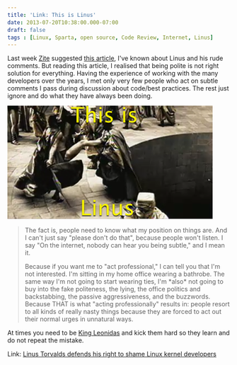 ```yaml
---
title: 'Link: This is Linus'
date: 2013-07-20T10:38:00.000-07:00
draft: false
tags : [Linux, Sparta, open source, Code Review, Internet, Linus]
---
```


Last week [Zite](http://zite.com/) suggested [this article](http://arstechnica.com/information-technology/2013/07/linus-torvalds-defends-his-right-to-shame-linux-kernel-developers/), I've known about Linus and his rude comments. But reading this article, I realised that being polite is not right solution for everything. Having the experience of working with the many developers over the years, I met only very few people who act on subtle comments I pass during discussion about code/best practices. The rest just ignore and do what they have always been doing.  
  

![](/assets/this-is-linus.png)

  
  

> The fact is, people need to know what my position on things are. And I can't just say "please don't do that", because people won't listen. I say "On the internet, nobody can hear you being subtle," and I mean it.
>   
> Because if you want me to "act professional," I can tell you that I'm not interested. I'm sitting in my home office wearing a bathrobe. The same way I'm not going to start wearing ties, I'm \*also\* not going to buy into the fake politeness, the lying, the office politics and backstabbing, the passive aggressiveness, and the buzzwords. Because THAT is what "acting professionally" results in: people resort to all kinds of really nasty things because they are forced to act out their normal urges in unnatural ways.

  
At times you need to be [King Leonidas](http://www.youtube.com/watch?v=Doik1_9ze5k) and kick them hard so they learn and do not repeat the mistake.  
  
Link: [Linus Torvalds defends his right to shame Linux kernel developers](http://arstechnica.com/information-technology/2013/07/linus-torvalds-defends-his-right-to-shame-linux-kernel-developers/)